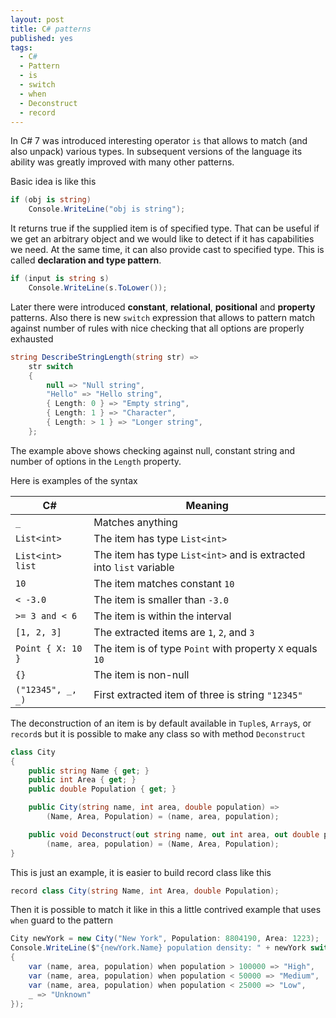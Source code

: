 ```yaml
---
layout: post
title: C# patterns
published: yes
tags:
  - C#
  - Pattern
  - is
  - switch
  - when
  - Deconstruct
  - record
---
```

In C# 7 was introduced interesting operator `is` that allows to match (and also unpack) various types. In subsequent versions of the language its ability was greatly improved with many other patterns.

Basic idea is like this

```c#
if (obj is string)
    Console.WriteLine("obj is string");
```

It returns true if the supplied item is of specified type. That can be useful if we get an arbitrary object and we would like to detect if it has capabilities we need. At the same time, it can also provide cast to specified type. This is called **declaration and type pattern**.

```c#
if (input is string s)
    Console.WriteLine(s.ToLower());
```

Later there were introduced **constant**, **relational**, **positional** and **property** patterns. Also there is new `switch` expression that allows to pattern match against number of rules with nice checking that all options are properly exhausted

```c#
string DescribeStringLength(string str) => 
    str switch
    {
        null => "Null string",
        "Hello" => "Hello string",
        { Length: 0 } => "Empty string",
        { Length: 1 } => "Character",
        { Length: > 1 } => "Longer string",
    };
```

The example above shows checking against null, constant string and number of options in the `Length` property.

Here is examples of the syntax

| C#                | Meaning                                                             |
| ----------------- | ------------------------------------------------------------------- |
| `_`               | Matches anything                                                    |
| `List<int>`       | The item has type `List<int>`                                       |
| `List<int> list`  | The item has type `List<int>` and is extracted into `list` variable |
| `10`              | The item matches constant `10`                                      |
| `< -3.0`          | The item is smaller than `-3.0`                                     |
| `>= 3 and < 6`    | The item is within the interval                                     |
| `[1, 2, 3]`       | The extracted items are `1`, `2`, and `3`                           |
| `Point { X: 10 }` | The item is of type `Point` with property `X` equals `10`           |
| `{}`              | The item is non-null                                                |
| `("12345", _, _)` | First extracted item of three is string `"12345"`                   |

The deconstruction of an item is by default available in `Tuple`s, `Array`s, or `record`s but it is possible to make any class so with method `Deconstruct`

```c#
class City
{
    public string Name { get; }
    public int Area { get; }
    public double Population { get; }

    public City(string name, int area, double population) =>
        (Name, Area, Population) = (name, area, population);

    public void Deconstruct(out string name, out int area, out double population) =>
        (name, area, population) = (Name, Area, Population);
}
```

This is just an example, it is easier to build record class like this

```c#
record class City(string Name, int Area, double Population);
```

Then it is possible to match it like in this a little contrived example that uses `when` guard to the pattern

```c#
City newYork = new City("New York", Population: 8804190, Area: 1223);
Console.WriteLine($"{newYork.Name} population density: " + newYork switch
{
    var (name, area, population) when population > 100000 => "High",
    var (name, area, population) when population < 50000 => "Medium",
    var (name, area, population) when population < 25000 => "Low",
    _ => "Unknown"
});
```
